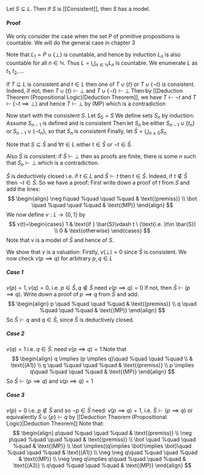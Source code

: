 Let $S\subseteq L$. Then if $S$ is [[Consistent]], then $S$ has a model. 
#### Proof
We only consider the case when the set $P$ of primitive propositions is countable. We will do the general case in chapter 3

Note that $L_{1}=P\cup \{ \bot \}$ is countable, and hence by induction $L_{n}$ is also countable for all $n\in \mathbb{N}$. Thus $L=\bigcup_{n\in \mathbb{N}}L_{n}$ is countable.
We enumerate $L$ as $t_{1},t_{2},\dots$

If $T\subseteq L$ is consistent and $t\in L$ then one of $T\cup \{ t \}$ or $T\cup \{ \neg t \}$ is consistent. Indeed, if not, then $T\cup \{ t \}\vdash \bot$ and $T\cup \{ \neg t \}\vdash \bot$
Then by [[Deduction Theorem (Propositional Logic)|Deduction Theorem]], we have $T\vdash \neg t$ and $T\vdash(\neg t\implies \bot)$ and hence $T\vdash \bot$ by (MP) which is a contradiction

Now start with the consistent $S$. 
Let $S_{0}=S$
We define sets $S_{n}$ by induction:
Assume $S_{n-1}$ is defined and is consistent
Then let $S_{n}$ be either $S_{n-1}\cup \{ t_{n} \}$ or $S_{n-1}\cup \{ \neg t_{n} \}$, so that $S_{n}$ is consistent 
Finally, let $\bar{S}=\bigcup_{n\geq 0}S_{n}$

Note that $S\subseteq \bar{S}$ and $\forall t\in L$ either $t\in \bar{S}$ or $\neg t\in \bar{S}$.

Also $\bar{S}$ is consistent: if $\bar{S}\vdash \bot$ then as proofs are finite, there is some $n$ such that $S_{n}\vdash \bot$ which is a contradiction.

$\bar{S}$ is deductively closed i.e. if $t\in L$ and $\bar{S}\vdash t$ then $t\in \bar{S}$.
Indeed, if $t\not\in \bar{S}$ then $\neg t\in \bar{S}$. So we have a proof:
First write down a proof of $t$ from $S$ and add the lines:
$$
\begin{align}
\neg t\quad %quad
\quad %quad
 & \text{(premiss)} \\
\bot \quad %quad
\quad %quad
 & \text{(MP)}
\end{align}
$$
We now define $v:L\to \{ 0,1 \}$ by
$$
v(t)=\begin{cases}
1  & \text{if } \bar{S}\vdash t \ (\text{i.e. }t\in \bar{S}) \\
0 & \text{otherwise}
\end{cases}
$$
Note that $v$ is a model of $\bar{S}$ and hence of $S$.

We show that $v$ is a valuation:
Firstly, $v(\bot)=0$ since $\bar{S}$ is consistent.
We now check $v(p \implies q)$ for arbitrary $p,q\in L$
##### Case 1
$v(p)=1,v(q)=0$, i.e. $p \in \bar{S}, q\not\in \bar{S}$
need $v(p \implies q)=0$
If not, then $\bar{S}\vdash(p \implies q)$. Write down a proof of $p \implies q$ from $\bar{S}$ and add:
$$
\begin{align}
p \quad %quad
\quad %quad
& \text{(premiss)} \\
q \quad %quad
\quad %quad
 & \text{(MP)}
\end{align}
$$
So $\bar{S}\vdash q$ and $q\in \bar{S}$, since $\bar{S}$ is deductively closed.
##### Case 2
$v(q)=1$ i.e. $q\in \bar{S}$. 
need $v(p \implies q)=1$
Note that
$$
\begin{align}
q \implies (p \implies q)\quad %quad
\quad %quad  \\
&  \text{(A1)} \\
q \quad %quad
\quad %quad
 & \text{(premiss)} \\
p \implies q\quad %quad
\quad %quad
 & \text{(MP)}
\end{align}
$$
So $\bar{S}\vdash(p \implies q)$ and $v(p \implies q)=1$
##### Case 3
$v(p)=0$ i.e. $p\not\in \bar{S}$ and so $\neg p \in \bar{S}$
need: $v(p \implies q)=1$, i.e. $\bar{S}\vdash(p \implies q)$ or equivalently $\bar{S}\cup \{ p \}\vdash q$ by [[Deduction Theorem (Propositional Logic)|Deduction Theorem]]
Note that:
$$
\begin{align}
p\quad %quad
\quad %quad
 & \text{(premiss)}  \\
\neg p\quad %quad
\quad %quad
 & \text{(premiss)} \\
\bot \quad %quad
\quad %quad
 & \text{(MP)} \\
\bot \implies((q\implies \bot)\implies \bot)\quad %quad
\quad %quad
 & \text{(A1)} \\
\neg \neg q\quad %quad
\quad %quad
 & \text{(MP)} \\
\neg \neg q\implies q\quad %quad
\quad %quad
 & \text{(A3)} \\
q\quad %quad
\quad %quad
 & \text{(MP)}
\end{align}
$$

